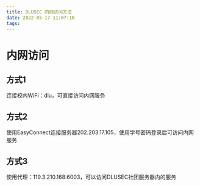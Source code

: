 ```yaml
---
title: DLUSEC 内网访问方法
date: 2022-05-17 11:07:10
tags:
---
```

# 内网访问

## 方式1

连接校内WiFi：dlu，可直接访问内网服务

## 方式2

使用EasyConnect连接服务器202.203.17.105，使用学号密码登录后可访问内网服务

## 方式3

使用代理：119.3.210.168:6003，可以访问DLUSEC社团服务器内的服务
